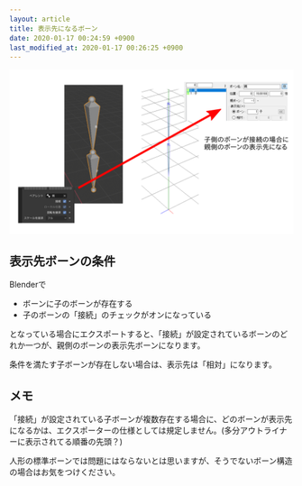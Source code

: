 ```yaml
---
layout: article
title: 表示先になるボーン
date: 2020-01-17 00:24:59 +0900
last_modified_at: 2020-01-17 00:26:25 +0900
---
```


![表示先になるボーンの図解](/assets/image/misc/connect_to_child.png)

## 表示先ボーンの条件

Blenderで

* ボーンに子のボーンが存在する
* 子のボーンの「接続」のチェックがオンになっている

となっている場合にエクスポートすると、「接続」が設定されているボーンのどれか一つが、親側のボーンの表示先ボーンになります。

条件を満たす子ボーンが存在しない場合は、表示先は「相対」になります。

## メモ

「接続」が設定されている子ボーンが複数存在する場合に、どのボーンが表示先になるかは、エクスポーターの仕様としては規定しません。(多分アウトライナーに表示されてる順番の先頭？)

人形の標準ボーンでは問題にはならないとは思いますが、そうでないボーン構造の場合はお気をつけください。
